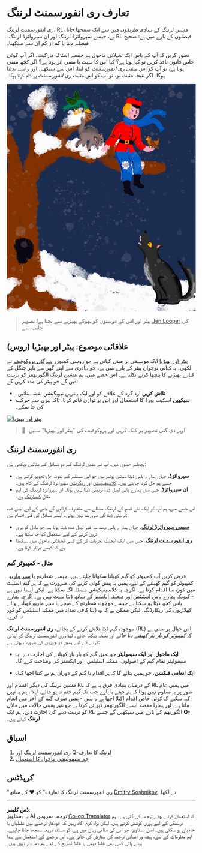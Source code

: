 <!--
CO_OP_TRANSLATOR_METADATA:
{
  "original_hash": "20ca019012b1725de956681d036d8b18",
  "translation_date": "2025-08-29T14:07:54+00:00",
  "source_file": "8-Reinforcement/README.md",
  "language_code": "ur"
}
-->
# تعارف ری انفورسمنٹ لرننگ

ری انفورسمنٹ لرننگ، RL، مشین لرننگ کے بنیادی طریقوں میں سے ایک سمجھا جاتا ہے، جیسے سپروائزڈ لرننگ اور ان سپروائزڈ لرننگ۔ RL فیصلوں کے بارے میں ہے: صحیح فیصلے دینا یا کم از کم ان سے سیکھنا۔

تصور کریں کہ آپ کے پاس ایک تخیلاتی ماحول ہے جیسے اسٹاک مارکیٹ۔ اگر آپ کوئی خاص قانون نافذ کریں تو کیا ہوتا ہے؟ کیا اس کا مثبت یا منفی اثر ہوتا ہے؟ اگر کچھ منفی ہوتا ہے، تو آپ کو اس _منفی ری انفورسمنٹ_ کو لینا، اس سے سیکھنا، اور راستہ بدلنا ہوگا۔ اگر نتیجہ مثبت ہو، تو آپ کو اس _مثبت ری انفورسمنٹ_ پر کام کرنا ہوگا۔

![پیٹر اور بھیڑیا](../../../translated_images/peter.779730f9ba3a8a8d9290600dcf55f2e491c0640c785af7ac0d64f583c49b8864.ur.png)

> پیٹر اور اس کے دوستوں کو بھوکے بھیڑیے سے بچنا ہے! تصویر [Jen Looper](https://twitter.com/jenlooper) کی جانب سے

## علاقائی موضوع: پیٹر اور بھیڑیا (روس)

[پیٹر اور بھیڑیا](https://en.wikipedia.org/wiki/Peter_and_the_Wolf) ایک موسیقی پر مبنی کہانی ہے جو روسی کمپوزر [سرگئی پروکوفیف](https://en.wikipedia.org/wiki/Sergei_Prokofiev) نے لکھی۔ یہ کہانی نوجوان پیٹر کے بارے میں ہے، جو بہادری سے اپنے گھر سے باہر جنگل کے کنارے بھیڑیے کا پیچھا کرنے نکلتا ہے۔ اس حصے میں، ہم مشین لرننگ الگورتھمز کو تربیت دیں گے جو پیٹر کی مدد کریں گے:

- **تلاش کریں** ارد گرد کے علاقے کو اور ایک بہترین نیویگیشن نقشہ بنائیں۔
- **سیکھیں** اسکیٹ بورڈ کا استعمال اور اس پر توازن قائم کرنا، تاکہ تیزی سے حرکت کی جا سکے۔

[![پیٹر اور بھیڑیا](https://img.youtube.com/vi/Fmi5zHg4QSM/0.jpg)](https://www.youtube.com/watch?v=Fmi5zHg4QSM)

> 🎥 اوپر دی گئی تصویر پر کلک کریں اور پروکوفیف کی "پیٹر اور بھیڑیا" سنیں۔

## ری انفورسمنٹ لرننگ

پچھلے حصوں میں، آپ نے مشین لرننگ کے دو مسائل کے مثالیں دیکھی ہیں:

- **سپروائزڈ**، جہاں ہمارے پاس ڈیٹا سیٹس ہوتے ہیں جو اس مسئلے کے نمونہ حل تجویز کرتے ہیں جسے ہم حل کرنا چاہتے ہیں۔ [کلاسیفیکیشن](../4-Classification/README.md) اور [ریگریشن](../2-Regression/README.md) سپروائزڈ لرننگ کے کام ہیں۔
- **ان سپروائزڈ**، جس میں ہمارے پاس لیبل شدہ تربیتی ڈیٹا نہیں ہوتا۔ ان سپروائزڈ لرننگ کی اہم مثال [کلسٹرنگ](../5-Clustering/README.md) ہے۔

اس حصے میں، ہم آپ کو ایک نئے قسم کے لرننگ مسئلے سے متعارف کرائیں گے جس کے لیے لیبل شدہ تربیتی ڈیٹا کی ضرورت نہیں ہوتی۔ ایسے مسائل کی کئی اقسام ہیں:

- **[سیمی سپروائزڈ لرننگ](https://wikipedia.org/wiki/Semi-supervised_learning)**، جہاں ہمارے پاس بہت سا غیر لیبل شدہ ڈیٹا ہوتا ہے جو ماڈل کو پری ٹرین کرنے کے لیے استعمال کیا جا سکتا ہے۔
- **[ری انفورسمنٹ لرننگ](https://wikipedia.org/wiki/Reinforcement_learning)**، جس میں ایک ایجنٹ تجربات کر کے کسی تخیلاتی ماحول میں سیکھتا ہے کہ کیسے برتاؤ کرنا ہے۔

### مثال - کمپیوٹر گیم

فرض کریں آپ کمپیوٹر کو گیم کھیلنا سکھانا چاہتے ہیں، جیسے شطرنج یا [سپر ماریو](https://wikipedia.org/wiki/Super_Mario)۔ کمپیوٹر کو گیم کھیلنے کے لیے، ہمیں یہ پیش گوئی کرنے کی ضرورت ہے کہ ہر گیم اسٹیٹ میں کون سا اقدام کرنا ہے۔ اگرچہ یہ کلاسیفیکیشن مسئلہ لگ سکتا ہے، لیکن ایسا نہیں ہے - کیونکہ ہمارے پاس اسٹیٹس اور متعلقہ ایکشنز کے ساتھ ڈیٹا سیٹ نہیں ہے۔ اگرچہ ہمارے پاس کچھ ڈیٹا ہو سکتا ہے جیسے موجودہ شطرنج کے میچز یا سپر ماریو کھیلنے والے کھلاڑیوں کی ریکارڈنگ، لیکن ممکن ہے کہ وہ ڈیٹا کافی تعداد میں ممکنہ اسٹیٹس کو کور نہ کرے۔

موجودہ گیم ڈیٹا تلاش کرنے کے بجائے، **ری انفورسمنٹ لرننگ** (RL) اس خیال پر مبنی ہے کہ *کمپیوٹر کو بار بار کھیلنے دیا جائے* اور نتیجہ دیکھا جائے۔ لہذا، ری انفورسمنٹ لرننگ کو اپلائی کرنے کے لیے ہمیں دو چیزوں کی ضرورت ہوتی ہے:

- **ایک ماحول** اور **ایک سیمولیٹر** جو ہمیں گیم کو بار بار کھیلنے کی اجازت دے۔ یہ سیمولیٹر تمام گیم کے اصولوں، ممکنہ اسٹیٹس، اور ایکشنز کی وضاحت کرے گا۔

- **ایک انعامی فنکشن**، جو ہمیں بتائے گا کہ ہر اقدام یا گیم کے دوران ہم نے کتنا اچھا کیا۔

مشین لرننگ کی دیگر اقسام اور RL کے درمیان بنیادی فرق یہ ہے کہ RL میں ہمیں عام طور پر یہ معلوم نہیں ہوتا کہ ہم جیتے یا ہارے جب تک گیم ختم نہ ہو جائے۔ لہذا، ہم یہ نہیں کہہ سکتے کہ کوئی خاص اقدام اکیلا اچھا ہے یا نہیں - ہمیں صرف گیم کے آخر میں انعام ملتا ہے۔ اور ہمارا مقصد ایسے الگورتھمز ڈیزائن کرنا ہے جو غیر یقینی حالات میں ماڈل کو تربیت دینے کی اجازت دیں۔ ہم ایک RL الگورتھم کے بارے میں سیکھیں گے جسے **Q-لرننگ** کہتے ہیں۔

## اسباق

1. [ری انفورسمنٹ لرننگ اور Q-لرننگ کا تعارف](1-QLearning/README.md)
2. [جم سیمولیشن ماحول کا استعمال](2-Gym/README.md)

## کریڈٹس

"ری انفورسمنٹ لرننگ کا تعارف" کو ♥️ کے ساتھ [Dmitry Soshnikov](http://soshnikov.com) نے لکھا۔

---

**ڈس کلیمر**:  
یہ دستاویز AI ترجمہ سروس [Co-op Translator](https://github.com/Azure/co-op-translator) کا استعمال کرتے ہوئے ترجمہ کی گئی ہے۔ ہم درستگی کے لیے پوری کوشش کرتے ہیں، لیکن براہ کرم آگاہ رہیں کہ خودکار ترجمے میں غلطیاں یا خامیاں ہو سکتی ہیں۔ اصل دستاویز، جو اس کی مقامی زبان میں ہے، کو مستند ذریعہ سمجھا جانا چاہیے۔ اہم معلومات کے لیے، پیشہ ور انسانی ترجمہ کی سفارش کی جاتی ہے۔ اس ترجمے کے استعمال سے پیدا ہونے والی کسی بھی غلط فہمی یا غلط تشریح کے لیے ہم ذمہ دار نہیں ہیں۔